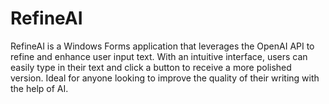 # RefineAI
RefineAI is a Windows Forms application that leverages the OpenAI API to refine and enhance user input text. With an intuitive interface, users can easily type in their text and click a button to receive a more polished version. Ideal for anyone looking to improve the quality of their writing with the help of AI.
